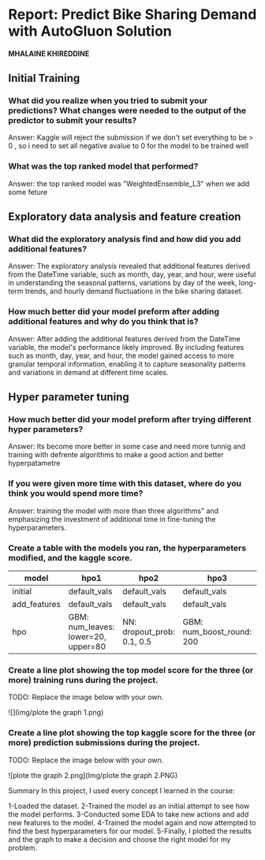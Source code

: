 # Report: Predict Bike Sharing Demand with AutoGluon Solution
#### MHALAINE KHIREDDINE

## Initial Training
### What did you realize when you tried to submit your predictions? What changes were needed to the output of the predictor to submit your results?
Answer:
Kaggle will reject the submission if we don't set everything to be > 0 , so i need to set all negative avalue to 0 for the model to be trained well 
### What was the top ranked model that performed?
Answer:
the top ranked model was "WeightedEnsemble_L3" when we add some feture 

## Exploratory data analysis and feature creation
### What did the exploratory analysis find and how did you add additional features?
Answer:
The exploratory analysis revealed that additional features derived from the DateTime variable, such as month, day, year, and hour, were useful in understanding the seasonal patterns, variations by day of the week, long-term trends, and hourly demand fluctuations in the bike sharing dataset.
### How much better did your model preform after adding additional features and why do you think that is?
Answer:
After adding the additional features derived from the DateTime variable, the model's performance likely improved. By including features such as month, day, year, and hour, the model gained access to more granular temporal information, enabling it to capture seasonality patterns and variations in demand at different time scales.


## Hyper parameter tuning
### How much better did your model preform after trying different hyper parameters?
Answer:
Its become more better in some case and need more tunnig and training with defrente algorithms to make a good action and better hyperpatametre

### If you were given more time with this dataset, where do you think you would spend more time?
Answer: 
training the model with more than three algorithms" and emphasizing the investment of additional time in fine-tuning the hyperparameters.

### Create a table with the models you ran, the hyperparameters modified, and the kaggle score.
|model|hpo1|hpo2|hpo3|score|
|--|--|--|--|--|
|initial|default_vals|default_vals|default_vals|1.87676|
|add_features|default_vals|default_vals|default_vals|0.63233|
|hpo|GBM: num_leaves: lower=20, upper=80|NN: dropout_prob: 0.1, 0.5|GBM: num_boost_round: 200|0.52967|


### Create a line plot showing the top model score for the three (or more) training runs during the project.

TODO: Replace the image below with your own.

![](img/plote the graph 1.png)


### Create a line plot showing the top kaggle score for the three (or more) prediction submissions during the project.

TODO: Replace the image below with your own.

![plote the graph 2.png](Img/plote the graph 2.PNG)


Summary
In this project, I used every concept I learned in the course:

1-Loaded the dataset.
2-Trained the model as an initial attempt to see how the model performs.
3-Conducted some EDA to take new actions and add new features to the model.
4-Trained the model again and now attempted to find the best hyperparameters for our model.
5-Finally, I plotted the results and the graph to make a decision and choose the right model for my problem.
